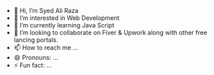 - 👋 Hi, I’m Syed Ali Raza
- 👀 I’m interested in Web Development
- 🌱 I’m currently learning Java Script
- 💞️ I’m looking to collaborate on Fiver & Upwork along with other free lancing portals.
- 📫 How to reach me ...
- 😄 Pronouns: ...
- ⚡ Fun fact: ...

<!---
ali-raza6/ali-raza6 is a ✨ special ✨ repository because its `README.md` (this file) appears on your GitHub profile.
You can click the Preview link to take a look at your changes.
--->
